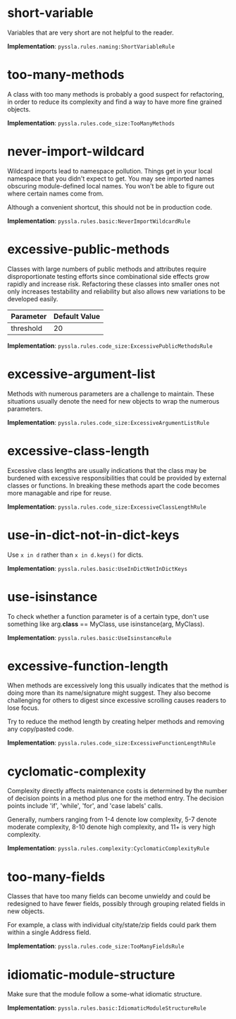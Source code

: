 # short-variable #

Variables that are very short are not helpful to the reader.

**Implementation**: `pyssla.rules.naming:ShortVariableRule`

# too-many-methods #

A class with too many methods is probably a good suspect for
refactoring, in order to reduce its complexity and find a way to
have more fine grained objects.

**Implementation**: `pyssla.rules.code_size:TooManyMethods`

# never-import-wildcard #

Wildcard imports lead to namespace pollution. Things get in
your local namespace that you didn't expect to get. You may see
imported names obscuring module-defined local names. You won't be
able to figure out where certain names come from.

Although a convenient shortcut, this should not be in production
code.

**Implementation**: `pyssla.rules.basic:NeverImportWildcardRule`

# excessive-public-methods #

Classes with large numbers of public methods and attributes
require disproportionate testing efforts since combinational side
effects grow rapidly and increase risk. Refactoring these classes
into smaller ones not only increases testability and reliability
but also allows new variations to be developed easily.

Parameter | Default Value
--- | ---
threshold | 20

**Implementation**: `pyssla.rules.code_size:ExcessivePublicMethodsRule`

# excessive-argument-list #

Methods with numerous parameters are a challenge to
maintain. These situations usually denote the need for new objects
to wrap the numerous parameters.

**Implementation**: `pyssla.rules.code_size:ExcessiveArgumentListRule`

# excessive-class-length #

Excessive class lengths are usually indications that the class
may be burdened with excessive responsibilities that could be
provided by external classes or functions. In breaking these
methods apart the code becomes more managable and ripe for reuse.

**Implementation**: `pyssla.rules.code_size:ExcessiveClassLengthRule`

# use-in-dict-not-in-dict-keys #

Use `x in d` rather than `x in d.keys()` for dicts.

**Implementation**: `pyssla.rules.basic:UseInDictNotInDictKeys`

# use-isinstance #

To check whether a function parameter is of a certain type,
don't use something like arg.__class__ == MyClass, use
isinstance(arg, MyClass).

**Implementation**: `pyssla.rules.basic:UseIsinstanceRule`

# excessive-function-length #

When methods are excessively long this usually indicates that
the method is doing more than its name/signature might
suggest. They also become challenging for others to digest since
excessive scrolling causes readers to lose focus.

Try to reduce the method length by creating helper methods and
removing any copy/pasted code.

**Implementation**: `pyssla.rules.code_size:ExcessiveFunctionLengthRule`

# cyclomatic-complexity #

Complexity directly affects maintenance costs is determined by
the number of decision points in a method plus one for the method
entry.  The decision points include 'if', 'while', 'for', and
'case labels' calls.

Generally, numbers ranging from 1-4 denote low complexity, 5-7
denote moderate complexity, 8-10 denote high complexity, and 11+
is very high complexity.

**Implementation**: `pyssla.rules.complexity:CyclomaticComplexityRule`

# too-many-fields #

Classes that have too many fields can become unwieldy and could
be redesigned to have fewer fields, possibly through grouping
related fields in new objects.

For example, a class with individual city/state/zip fields could
park them within a single Address field.

**Implementation**: `pyssla.rules.code_size:TooManyFieldsRule`

# idiomatic-module-structure #

Make sure that the module follow a some-what idiomatic structure.

**Implementation**: `pyssla.rules.basic:IdiomaticModuleStructureRule`

